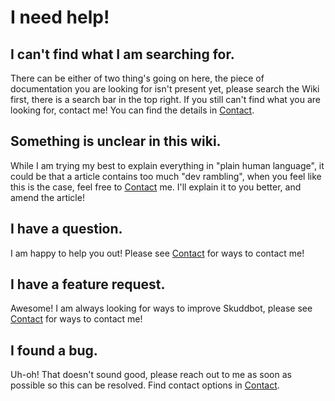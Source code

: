 # I need help!

## I can't find what I am searching for.
There can be either of two thing's going on here, the piece of documentation you are looking for isn't present yet, please search the Wiki first, there is a search bar in the top right. If you still can't find what you are looking for, contact me! You can find the details in [Contact](contact.md).

## Something is unclear in this wiki.
While I am trying my best to explain everything in "plain human language", it could be that a article contains too much "dev rambling", when you feel like this is the case, feel free to [Contact](contact.md) me. I'll explain it to you better, and amend the article!

## I have a question.
I am happy to help you out! Please see [Contact](contact.md) for ways to contact me!

## I have a feature request.
Awesome! I am always looking for ways to improve Skuddbot, please see [Contact](contact.md) for ways to contact me!

## I found a bug.
Uh-oh! That doesn't sound good, please reach out to me as soon as possible so this can be resolved. Find contact options in [Contact](contact.md).